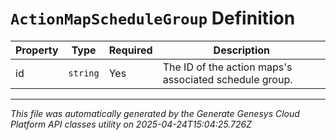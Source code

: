 # `ActionMapScheduleGroup` Definition

| Property | Type | Required | Description |
|----------|------|----------|-------------|
| id | `string` | Yes | The ID of the action maps's associated schedule group. |

---

*This file was automatically generated by the Generate Genesys Cloud Platform API classes utility on 2025-04-24T15:04:25.726Z*